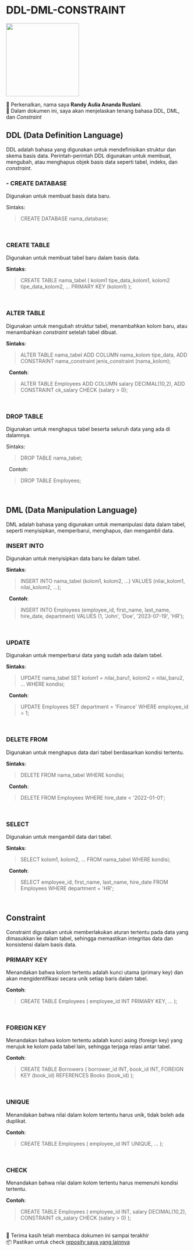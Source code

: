 # DDL-DML-CONSTRAINT
<img src="https://avatars.githubusercontent.com/u/88238381?v=4" height=200 width=200>

:wave: Perkenalkan, nama saya **Randy Aulia Ananda Ruslani**. <br/>
:ledger: Dalam dokumen ini, saya akan menjelaskan tenang bahasa DDL, DML, dan *Constraint*

## DDL (Data Definition Language)

DDL adalah bahasa yang digunakan untuk mendefinisikan struktur dan skema basis data. Perintah-perintah DDL digunakan untuk membuat, mengubah, atau menghapus objek basis data seperti tabel, indeks, dan *constraint*.

### - CREATE DATABASE
 Digunakan untuk membuat basis data baru.

Sintaks:
> CREATE DATABASE nama_database;

&nbsp;
### CREATE TABLE
 Digunakan untuk membuat tabel baru dalam basis data.

**Sintaks**:
> CREATE TABLE nama_tabel (
    kolom1 tipe_data_kolom1,
    kolom2 tipe_data_kolom2,
    ...
    PRIMARY KEY (kolom1)
);

&nbsp;
### ALTER TABLE
Digunakan untuk mengubah struktur tabel, menambahkan kolom baru, atau menambahkan *constraint* setelah tabel dibuat.

**Sintaks**:
> ALTER TABLE nama_tabel
ADD COLUMN nama_kolom tipe_data,
ADD CONSTRAINT nama_constraint jenis_constraint (nama_kolom);

&nbsp;
**Contoh**:
> ALTER TABLE Employees
ADD COLUMN salary DECIMAL(10,2),
ADD CONSTRAINT ck_salary CHECK (salary > 0);

&nbsp;
### DROP TABLE
 Digunakan untuk menghapus tabel beserta seluruh data yang ada di dalamnya.
 
Sintaks:
>DROP TABLE nama_tabel;

&nbsp;
Contoh:
>DROP TABLE Employees;

&nbsp;
## DML (Data Manipulation Language)
DML adalah bahasa yang digunakan untuk memanipulasi data dalam tabel, seperti menyisipkan, memperbarui, menghapus, dan mengambil data.

### INSERT INTO
Digunakan untuk menyisipkan data baru ke dalam tabel.

**Sintaks**:

> INSERT INTO nama_tabel (kolom1, kolom2, ...)
VALUES (nilai_kolom1, nilai_kolom2, ...);

&nbsp;
**Contoh**:
>INSERT INTO Employees (employee_id, first_name, last_name, hire_date, department)
VALUES (1, 'John', 'Doe', '2023-07-19', 'HR');

&nbsp;
### UPDATE
Digunakan untuk memperbarui data yang sudah ada dalam tabel.

**Sintaks**:
> UPDATE nama_tabel
SET kolom1 = nilai_baru1, kolom2 = nilai_baru2, ...
WHERE kondisi;

&nbsp;
**Contoh**:
> UPDATE Employees
SET department = 'Finance'
WHERE employee_id = 1;

&nbsp;
### DELETE FROM
Digunakan untuk menghapus data dari tabel berdasarkan kondisi tertentu.

**Sintaks**:
> DELETE FROM nama_tabel
WHERE kondisi;

&nbsp;
**Contoh**:
> DELETE FROM Employees
WHERE hire_date < '2022-01-01';

&nbsp;
### SELECT
Digunakan untuk mengambil data dari tabel.

**Sintaks**:
> SELECT kolom1, kolom2, ...
FROM nama_tabel
WHERE kondisi;

&nbsp;
**Contoh**:
> SELECT employee_id, first_name, last_name, hire_date
FROM Employees
WHERE department = 'HR';

&nbsp;
## Constraint
Constraint digunakan untuk memberlakukan aturan tertentu pada data yang dimasukkan ke dalam tabel, sehingga memastikan integritas data dan konsistensi dalam basis data.

### PRIMARY KEY
Menandakan bahwa kolom tertentu adalah kunci utama (primary key) dan akan mengidentifikasi secara unik setiap baris dalam tabel.

**Contoh**:
> CREATE TABLE Employees (
    employee_id INT PRIMARY KEY,
    ...
);

&nbsp;
### FOREIGN KEY
Menandakan bahwa kolom tertentu adalah kunci asing (foreign key) yang merujuk ke kolom pada tabel lain, sehingga terjaga relasi antar tabel.

**Contoh**:
> CREATE TABLE Borrowers (
    borrower_id INT,
    book_id INT,
    FOREIGN KEY (book_id) REFERENCES Books (book_id)
);

&nbsp;
### UNIQUE
Menandakan bahwa nilai dalam kolom tertentu harus unik, tidak boleh ada duplikat.

**Contoh**:
> CREATE TABLE Employees (
    employee_id INT UNIQUE,
    ...
);

&nbsp;
### CHECK
 Menandakan bahwa nilai dalam kolom tertentu harus memenuhi kondisi tertentu.

**Contoh**:
> CREATE TABLE Employees (
    employee_id INT,
    salary DECIMAL(10,2),
    CONSTRAINT ck_salary CHECK (salary > 0)
);

&nbsp;
<br/>
:book: Terima kasih telah membaca dokumen ini sampai terakhir <br/>
:package: Pastikan untuk check [*reposity* saya yang lainnya](https://github.com/RandyAnanda11)